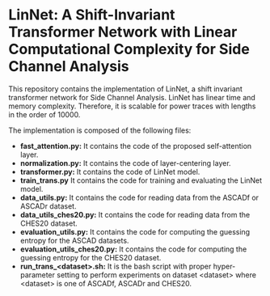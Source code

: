 # LinNet: A Shift-Invariant Transformer Network with Linear Computational Complexity for Side Channel Analysis

This repository contains the implementation of LinNet, a shift invariant transformer network for Side Channel Analysis. LinNet has linear time 
and memory complexity. Therefore, it is scalable for power traces with lengths in the order of 10000.

The implementation is composed of the following files:
* **fast_attention.py:** It contains the code of the proposed self-attention layer.
* **normalization.py:** It contains the code of layer-centering layer.
* **transformer.py:** It contains the code of LinNet model.
* **train_trans.py** It contains the code for training and evaluating the LinNet model.
* **data_utils.py:** It contains the code for reading data from the ASCADf or ASCADr dataset.
* **data_utils_ches20.py:** It contains the code for reading data from the CHES20 dataset.
* **evaluation_utils.py:** It contains the code for computing the guessing entropy for the ASCAD datasets.
* **evaluation_utils_ches20.py:** It contains the code for computing the guessing entropy for the CHES20 dataset.
* **run_trans_\<dataset\>.sh:** It is the bash script with proper hyper-parameter setting to perform experiments 
on dataset \<dataset\> where \<dataset\> is one of ASCADf, ASCADr and CHES20.
